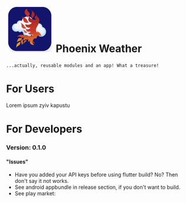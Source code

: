 # <img width="128px" height="128px" src="repo_assets/icon.png" /> Phoenix Weather
`...actually, reusable modules and an app! What a treasure!`

# For Users
Lorem ipsum zyiv kapustu

# For Developers
### Version: 0.1.0
#### "Issues"
- Have you added your API keys before using flutter build? No? Then don't say it not works.
- See android appbundle in release section, if you don't want to build.
- See play market:
